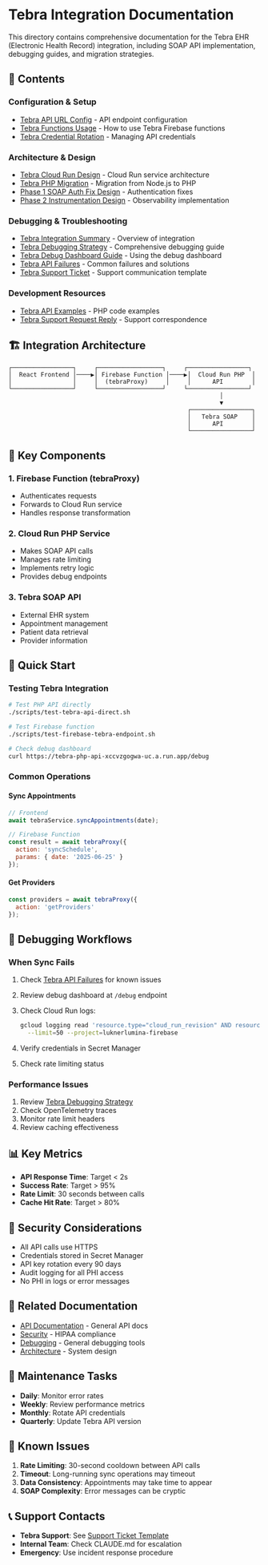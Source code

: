 # Tebra Integration Documentation

This directory contains comprehensive documentation for the Tebra EHR (Electronic Health Record) integration, including SOAP API implementation, debugging guides, and migration strategies.

## 📁 Contents

### Configuration & Setup

- [Tebra API URL Config](TEBRA_API_URL_CONFIG.md) - API endpoint configuration
- [Tebra Functions Usage](tebra-functions-usage.md) - How to use Tebra Firebase functions
- [Tebra Credential Rotation](tebra-credential-rotation.md) - Managing API credentials

### Architecture & Design

- [Tebra Cloud Run Design](tebra-cloudrun-design.md) - Cloud Run service architecture
- [Tebra PHP Migration](TEBRA_PHP_MIGRATION.md) - Migration from Node.js to PHP
- [Phase 1 SOAP Auth Fix Design](PHASE1_SOAP_AUTH_FIX_DESIGN.md) - Authentication fixes
- [Phase 2 Instrumentation Design](PHASE_2_INSTRUMENTATION_DESIGN.md) - Observability implementation

### Debugging & Troubleshooting

- [Tebra Integration Summary](tebra-integration-summary.md) - Overview of integration
- [Tebra Debugging Strategy](tebra-debugging-strategy-guide.md) - Comprehensive debugging guide
- [Tebra Debug Dashboard Guide](tebra-debug-dashboard-guide.md) - Using the debug dashboard
- [Tebra API Failures](tebra-api-failures.md) - Common failures and solutions
- [Tebra Support Ticket](tebra-support-ticket-revised.md) - Support communication template

### Development Resources

- [Tebra API Examples](tebra_api_examples.php) - PHP code examples
- [Tebra Support Request Reply](tebra_support_request_reply.txt) - Support correspondence

## 🏗️ Integration Architecture

```
┌─────────────────┐     ┌──────────────────┐     ┌─────────────────┐
│  React Frontend │────▶│ Firebase Function │────▶│  Cloud Run PHP  │
│                 │     │  (tebraProxy)     │     │      API        │
└─────────────────┘     └──────────────────┘     └─────────────────┘
                                                           │
                                                           ▼
                                                  ┌─────────────────┐
                                                  │   Tebra SOAP    │
                                                  │      API        │
                                                  └─────────────────┘
```

## 🔑 Key Components

### 1. Firebase Function (tebraProxy)

- Authenticates requests
- Forwards to Cloud Run service
- Handles response transformation

### 2. Cloud Run PHP Service

- Makes SOAP API calls
- Manages rate limiting
- Implements retry logic
- Provides debug endpoints

### 3. Tebra SOAP API

- External EHR system
- Appointment management
- Patient data retrieval
- Provider information

## 🚀 Quick Start

### Testing Tebra Integration

```bash
# Test PHP API directly
./scripts/test-tebra-api-direct.sh

# Test Firebase function
./scripts/test-firebase-tebra-endpoint.sh

# Check debug dashboard
curl https://tebra-php-api-xccvzgogwa-uc.a.run.app/debug
```

### Common Operations

#### Sync Appointments

```javascript
// Frontend
await tebraService.syncAppointments(date);

// Firebase Function
const result = await tebraProxy({ 
  action: 'syncSchedule', 
  params: { date: '2025-06-25' } 
});
```

#### Get Providers

```javascript
const providers = await tebraProxy({ 
  action: 'getProviders' 
});
```

## 🐛 Debugging Workflows

### When Sync Fails

1. Check [Tebra API Failures](tebra-api-failures.md) for known issues
2. Review debug dashboard at `/debug` endpoint
3. Check Cloud Run logs:

   ```bash
   gcloud logging read 'resource.type="cloud_run_revision" AND resource.labels.service_name="tebra-php-api"' \
     --limit=50 --project=luknerlumina-firebase
   ```

4. Verify credentials in Secret Manager
5. Check rate limiting status

### Performance Issues

1. Review [Tebra Debugging Strategy](tebra-debugging-strategy-guide.md)
2. Check OpenTelemetry traces
3. Monitor rate limit headers
4. Review caching effectiveness

## 📊 Key Metrics

- **API Response Time**: Target < 2s
- **Success Rate**: Target > 95%
- **Rate Limit**: 30 seconds between calls
- **Cache Hit Rate**: Target > 80%

## 🔐 Security Considerations

- All API calls use HTTPS
- Credentials stored in Secret Manager
- API key rotation every 90 days
- Audit logging for all PHI access
- No PHI in logs or error messages

## 🔗 Related Documentation

- [API Documentation](../api/) - General API docs
- [Security](../security/) - HIPAA compliance
- [Debugging](../debugging/) - General debugging tools
- [Architecture](../architecture/) - System design

## 📝 Maintenance Tasks

- **Daily**: Monitor error rates
- **Weekly**: Review performance metrics
- **Monthly**: Rotate API credentials
- **Quarterly**: Update Tebra API version

## 🚧 Known Issues

1. **Rate Limiting**: 30-second cooldown between API calls
2. **Timeout**: Long-running sync operations may timeout
3. **Data Consistency**: Appointments may take time to appear
4. **SOAP Complexity**: Error messages can be cryptic

## 📞 Support Contacts

- **Tebra Support**: See [Support Ticket Template](tebra-support-ticket-revised.md)
- **Internal Team**: Check CLAUDE.md for escalation
- **Emergency**: Use incident response procedure

